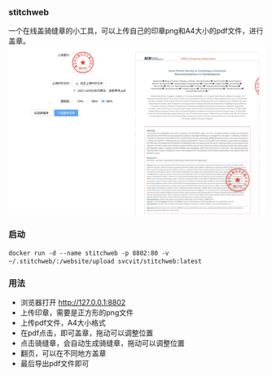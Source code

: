 ### stitchweb
一个在线盖骑缝章的小工具，可以上传自己的印章png和A4大小的pdf文件，进行盖章。
![snap](./snapshot/Xnip2023-11-09_12-22-40.jpg)

### 启动
```
docker run -d --name stitchweb -p 8802:80 -v ~/.stitchweb/:/website/upload svcvit/stitchweb:latest
```

### 用法
* 浏览器打开 http://127.0.0.1:8802
* 上传印章，需要是正方形的png文件
* 上传pdf文件，A4大小格式
* 在pdf点击，即可盖章，拖动可以调整位置
* 点击骑缝章，会自动生成骑缝章，拖动可以调整位置
* 翻页，可以在不同地方盖章
* 最后导出pdf文件即可

